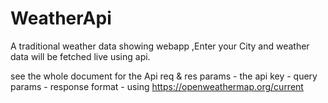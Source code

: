 # WeatherApi
A traditional weather data showing webapp ,Enter your City and weather data will be fetched live using api.


see the whole document for the Api req & res params - the api key - query params - response format - 
using https://openweathermap.org/current

